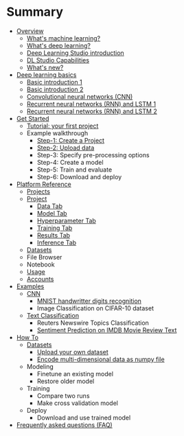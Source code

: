 # Summary

* [Overview](README.md)
  * [What's machine learning?](whats-machine-learning.md)
  * [What's deep learning?](chapter-2.md)
  * [Deep Learning Studio introduction](deep-learning-studio.md)
  * [DL Studio Capabilities](dl-studio-capabilities.md)
  * [What's new?](whats-new.md)
* [Deep learning basics](deep-learning-basics.md)
  * [Basic introduction 1](introduction-to-deep-learning-by-luis-serrano.md)
  * [Basic introduction 2](how-deep-learning-work-by-brandon-rohrer.md)
  * [Convolutional neural networks \(CNN\)](convolutional-neural-layer.md)
  * [Recurrent neural networks \(RNN\) and LSTM 1](recurrent-neural-networks-rnn-and-lstm.md)
  * [Recurrent neural networks \(RNN\) and LSTM 2](sequence-learning-with-rnn.md)
* [Get Started](get-started.md)
  * [Tutorial: your first project](get-started/create-your-first-deep-learning-ai-model.md)
  * Example walkthrough
    * [Step-1: Create a Project](get-started/step-1-create-a-project.md)
    * [Step-2: Upload data](get-started/step-2-upload-data.md)
    * Step-3: Specify pre-processing options
    * Step-4: Create a model
    * Step-5: Train and evaluate
    * Step-6: Download and deploy
* [Platform Reference](software-reference.md)
  * [Projects](software-reference/project-tab.md)
  * [Project](software-reference/project-page.md)
    * [Data Tab](software-reference/data-tab.md)
    * [Model Tab](software-reference/model-tab.md)
    * [Hyperparameter Tab](software-reference/hyperparameter-tab.md)
    * [Training Tab](software-reference/training-tab.md)
    * [Results Tab](software-reference/results-tab.md)
    * [Inference Tab](software-reference/inference-tab.md)
  * [Datasets](software-reference/dataset-page.md)
  * File Browser
  * Notebook
  * [Usage](software-reference/usage-page.md)
  * [Accounts](software-reference/accounts-page.md)
* [Examples](examples.md)
  * [CNN](examples/cnn.md)
    * [MNIST handwritter digits recognition](examples/mnist-handwritter-digits-recognition.md)
    * Image Classification on CIFAR-10 dataset
  * [Text Classification](examples/text-classification.md)
    * Reuters Newswire Topics Classification
    * [Sentiment Prediction on IMDB Movie Review Text](examples/sentiment-prediction-on-imdb-movie-review-text.md)
* [How To](how-to.md)
  * [Datasets](d)
    * [Upload your own dataset](upload-your-own-dataset.md)
    * [Encode multi-dimensional data as numpy file](encode-multi-dimensional-data-as-numpy-file.md)
  * Modeling
    * Finetune an existing model
    * Restore older model
  * Training
    * Compare two runs
    * Make cross validation model
  * Deploy
    * Download and use trained model
* [Frequently asked questions \(FAQ\)](frequently-asked-questions-faq.md)

